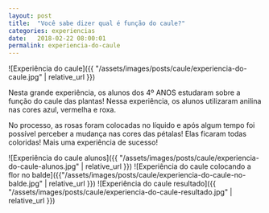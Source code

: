 ```yaml
---
layout: post
title:  "Você sabe dizer qual é função do caule?"
categories: experiencias
date:   2018-02-22 08:00:01
permalink: experiencia-do-caule
---
```


![Experiência do caule]({{ "/assets/images/posts/caule/experiencia-do-caule.jpg" | relative_url }})

Nesta grande experiência, os alunos dos 4º ANOS estudaram sobre a função do caule das plantas! Nessa experiência, os alunos utilizaram anilina nas cores azul, vermelha e roxa.

No processo, as rosas foram colocadas no líquido e após algum tempo foi possível perceber a mudança nas cores das pétalas! Elas ficaram todas coloridas! Mais uma experiência de sucesso!

![Experiência do caule alunos]({{ "/assets/images/posts/caule/experiencia-do-caule-alunos.jpg" | relative_url }})
![Experiência do caule colocando a flor no balde]({{"/assets/images/posts/caule/experiencia-do-caule-no-balde.jpg" | relative_url }})
![Experiência do caule resultado]({{ "/assets/images/posts/caule/experiencia-do-caule-resultado.jpg" | relative_url }})
